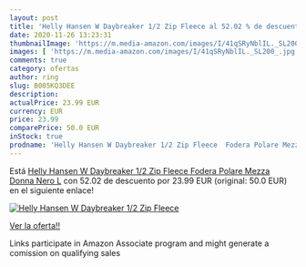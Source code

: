 ```yaml
---
layout: post
title: 'Helly Hansen W Daybreaker 1/2 Zip Fleece al 52.02 % de descuento'
date: 2020-11-26 13:23:31
thumbnailImage: 'https://m.media-amazon.com/images/I/41qSRyNblIL._SL200_.jpg'
images: [ 'https://m.media-amazon.com/images/I/41qSRyNblIL._SL200_.jpg' ]
comments: true
category: ofertas
author: ring
slug: B005KQ3DEE
description:
actualPrice: 23.99 EUR
currency: EUR
price: 23.99
comparePrice: 50.0 EUR
inStock: true
prodname: 'Helly Hansen W Daybreaker 1/2 Zip Fleece  Fodera Polare Mezza Donna  Nero  L'
---
```


Está [Helly Hansen W Daybreaker 1/2 Zip Fleece  Fodera Polare Mezza Donna  Nero  L](https://www.amazon.it/dp/B005KQ3DEE/?tag=tolees00-21) con 52.02 de descuento por 23.99 EUR (original: 50.0 EUR) en el siguiente enlace!

[![Helly Hansen W Daybreaker 1/2 Zip Fleece](https://m.media-amazon.com/images/I/41qSRyNblIL._SL200_.jpg)](https://www.amazon.it/dp/B005KQ3DEE/?tag=tolees00-21)

[Ver la oferta!!](https://www.amazon.it/dp/B005KQ3DEE/?tag=tolees00-21)

Links participate in Amazon Associate program and might generate a comission on qualifying sales


